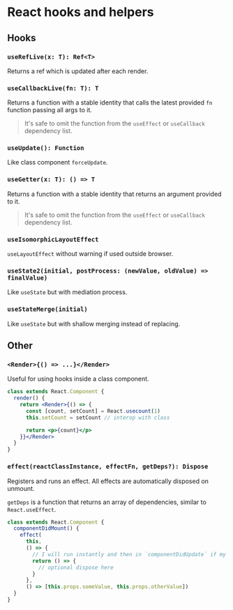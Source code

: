# React hooks and helpers

## Hooks

### `useRefLive(x: T): Ref<T>`

Returns a ref which is updated after each render.

### `useCallbackLive(fn: T): T`

Returns a function with a stable identity that calls the latest provided `fn` function passing all args to it.

> It's safe to omit the function from the `useEffect` or `useCallback` dependency list.

### `useUpdate(): Function`

Like class component `forceUpdate`.

### `useGetter(x: T): () => T`

Returns a function with a stable identity that returns an argument provided to it.

> It's safe to omit the function from the `useEffect` or `useCallback` dependency list.

### `useIsomorphicLayoutEffect`

`useLayoutEffect` without warning if used outside browser.

### `useState2(initial, postProcess: (newValue, oldValue) => finalValue)`

Like `useState` but with mediation process.

### `useStateMerge(initial)`

Like `useState` but with shallow merging instead of replacing.

## Other

### `<Render>{() => ...}</Render>`

Useful for using hooks inside a class component.

```jsx
class extends React.Component {
  render() {
    return <Render>{() => {
      const [count, setCount] = React.usecount(1)
      this.setCount = setCount // interop with class

      return <p>{count}</p>
    }}</Render>
  }
}
```

### `effect(reactClassInstance, effectFn, getDeps?): Dispose`

Registers and runs an effect. All effects are automatically disposed on unmount.

`getDeps` is a function that returns an array of dependencies, similar to `React.useEffect`.

```js
class extends React.Component {
  componentDidMount() {
    effect(
      this,
      () => {
        // I will run instantly and then in `componentDidUpdate` if my deps changed
        return () => {
          // optional dispose here
        }
      },
      () => [this.props.someValue, this.props.otherValue])
  }
}
```
